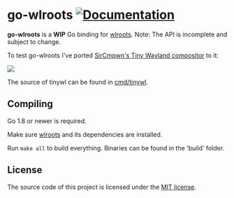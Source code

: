 # go-wlroots [![Documentation](https://godoc.org/github.com/swaywm/go-wlroots/wlroots?status.svg)](https://godoc.org/github.com/swaywm/go-wlroots/wlroots)

__go-wlroots__ is a __WIP__ Go binding for
[wlroots](https://github.com/swaywm/wlroots). Note: The API is incomplete and
subject to change.

To test go-wlroots I've ported [SirCmpwn's Tiny Wayland
compositor](https://gist.github.com/SirCmpwn/ae4d1cdcca97ffeb2c35f0878d75dc17) to it:

![](https://u.alexbakker.me/dl?l=b216QDQdFAZ8fHNH.png)

The source of tinywl can be found in [cmd/tinywl](cmd/tinywl).

## Compiling

Go 1.8 or newer is required.

Make sure [wlroots](https://github.com/swaywm/wlroots) and its dependencies are
installed.

Run ``make all`` to build everything. Binaries can be found in the 'build'
folder.

## License

The source code of this project is licensed under the [MIT license](LICENSE).
